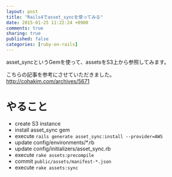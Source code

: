 ```yaml
---
layout: post
title: "Rails4でasset_syncを使ってみる"
date: 2015-01-25 11:22:24 +0900
comments: true
sharing: true
published: false
categories: [ruby-on-rails]
---
```


asset_syncというGemを使って、assetsをS3上から参照してみます。

<!-- more -->

こちらの記事を参考にさせていただきました。  
http://cohakim.com/archives/5671

# やること

* create S3 instance
* install asset_sync gem 
* execute `rails generate asset_sync:install --provider=AWS`
* update config/environments/*.rb
* update config/initializers/asset_sync.rb
* execute `rake assets:precompile`
* commit `public/assets/manifest-*.json`
* execute `rake assets:sync`

